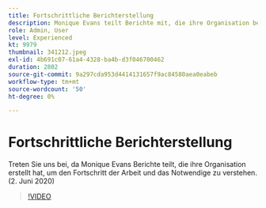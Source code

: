 ```yaml
---
title: Fortschrittliche Berichterstellung
description: Monique Evans teilt Berichte mit, die ihre Organisation benötigt, um den Fortschritt der Arbeit zu kennen und sie zu erledigen. (2. Juni 2020)
role: Admin, User
level: Experienced
kt: 9979
thumbnail: 341212.jpeg
exl-id: 4b691c07-61a4-4328-ba4b-d3f046700462
duration: 2802
source-git-commit: 9a297cda953d4414131657f9ac84580aea0eabeb
workflow-type: tm+mt
source-wordcount: '50'
ht-degree: 0%

---
```


# Fortschrittliche Berichterstellung

Treten Sie uns bei, da Monique Evans Berichte teilt, die ihre Organisation erstellt hat, um den Fortschritt der Arbeit und das Notwendige zu verstehen.  (2. Juni 2020)

>[!VIDEO](https://video.tv.adobe.com/v/341212/?quality=12&learn=on)
